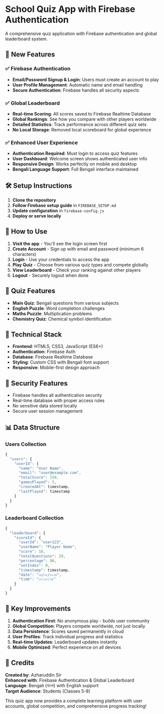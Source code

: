 # School Quiz App with Firebase Authentication

A comprehensive quiz application with Firebase authentication and global leaderboard system.

## 🚀 New Features

### ✅ Firebase Authentication
- **Email/Password Signup & Login**: Users must create an account to play
- **User Profile Management**: Automatic name and email handling
- **Secure Authentication**: Firebase handles all security aspects

### ✅ Global Leaderboard
- **Real-time Scoring**: All scores saved to Firebase Realtime Database
- **Global Rankings**: See how you compare with other players worldwide
- **Detailed Statistics**: Track performance across different quiz sets
- **No Local Storage**: Removed local scoreboard for global experience

### ✅ Enhanced User Experience
- **Authentication Required**: Must login to access quiz features
- **User Dashboard**: Welcome screen shows authenticated user info
- **Responsive Design**: Works perfectly on mobile and desktop
- **Bengali Language Support**: Full Bengali interface maintained

## 🛠️ Setup Instructions

1. **Clone the repository**
2. **Follow Firebase setup guide** in `FIREBASE_SETUP.md`
3. **Update configuration** in `firebase-config.js`
4. **Deploy or serve locally**

## 📱 How to Use

1. **Visit the app** - You'll see the login screen first
2. **Create Account** - Sign up with email and password (minimum 6 characters)
3. **Login** - Use your credentials to access the app
4. **Play Quiz** - Choose from various quiz types and compete globally
5. **View Leaderboard** - Check your ranking against other players
6. **Logout** - Securely logout when done

## 🎯 Quiz Features

- **Main Quiz**: Bengali questions from various subjects
- **English Puzzle**: Word completion challenges
- **Maths Puzzle**: Multiplication problems
- **Chemistry Quiz**: Chemical symbol identification

## 🔧 Technical Stack

- **Frontend**: HTML5, CSS3, JavaScript (ES6+)
- **Authentication**: Firebase Auth
- **Database**: Firebase Realtime Database
- **Styling**: Custom CSS with Bengali font support
- **Responsive**: Mobile-first design approach

## 🔐 Security Features

- Firebase handles all authentication security
- Real-time database with proper access rules
- No sensitive data stored locally
- Secure user session management

## 📊 Data Structure

### Users Collection
```javascript
{
  "users": {
    "userId": {
      "name": "User Name",
      "email": "user@example.com",
      "totalScore": 150,
      "gamesPlayed": 5,
      "createdAt": timestamp,
      "lastPlayed": timestamp
    }
  }
}
```

### Leaderboard Collection
```javascript
{
  "leaderboard": {
    "scoreId": {
      "userId": "user123",
      "userName": "Player Name",
      "score": 18,
      "totalQuestions": 20,
      "percentage": 90,
      "setIndex": 0,
      "timestamp": timestamp,
      "date": "১৫/১২/২০২৪",
      "time": "১০:৩০:২৫"
    }
  }
}
```

## 🌟 Key Improvements

1. **Authentication First**: No anonymous play - builds user community
2. **Global Competition**: Players compete worldwide, not just locally
3. **Data Persistence**: Scores saved permanently in cloud
4. **User Profiles**: Track individual progress and statistics
5. **Real-time Updates**: Leaderboard updates instantly
6. **Mobile Optimized**: Perfect experience on all devices

## 📝 Credits

**Created by**: Azharuddin Sir  
**Enhanced with**: Firebase Authentication & Global Leaderboard  
**Language**: Bengali (বাংলা) with English support  
**Target Audience**: Students (Classes 5-8)

This quiz app now provides a complete learning platform with user accounts, global competition, and comprehensive progress tracking!
